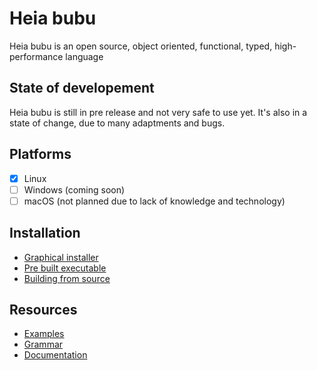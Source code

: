 # Heia bubu #
Heia bubu is an open source, object oriented, functional, typed, high-performance language

## State of developement ##
Heia bubu is still in pre release and not very safe to use yet. It's also in a state of change, due to many adaptments and bugs.

## Platforms ##
 - [x] Linux
 - [ ] Windows (coming soon)
 - [ ] macOS (not planned due to lack of knowledge and technology)

## Installation ##
 - [Graphical installer](https://github.com/OffensiverHase/HeiabubuLang/blob/master/INSTALL.md#graphical-installer)
 - [Pre built executable](https://github.com/OffensiverHase/HeiabubuLang/blob/master/INSTALL.md#pre-built-executable)
 - [Building from source](https://github.com/OffensiverHase/HeiabubuLang/blob/master/INSTALL.md#building-from-source)
  
## Resources ##
 - [Examples](https://github.com/OffensiverHase/HeiabubuLang/blob/master/examples)
 - [Grammar](https://github.com/OffensiverHase/HeiabubuLang/blob/master/docs/grammar.md)
 - [Documentation](https://github.com/OffensiverHase/HeiabubuLang/blob/master/docs/heiabubulang.md)

